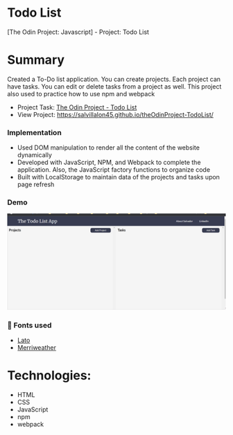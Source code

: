 # Todo List
[The Odin Project: Javascript] - Project: Todo List

# Summary
Created a To-Do list application. You can create projects. Each project can have tasks. You can edit or delete tasks from a project as well.
This project also used to practice how to use npm and webpack

- Project Task: [The Odin Project - Todo List](https://www.theodinproject.com/courses/javascript/lessons/todo-list)
- View Project: https://salvillalon45.github.io/theOdinProject-TodoList/ 

### Implementation 
- Used DOM manipulation to render all the content of the website dynamically
- Developed with JavaScript, NPM, and Webpack to complete the application. Also, the JavaScript factory functions to organize code
- Built with LocalStorage to maintain data of the projects and tasks upon page refresh

### Demo
<img alt="Restaurant Demo" src="./todo_list.gif" width="600" />

### 📗 Fonts used

-   [Lato](https://fonts.google.com/specimen/Lato?query=lato)
-   [Merriweather](https://fonts.google.com/specimen/Merriweather?query=Merriweather)

# Technologies:
  - HTML
  - CSS
  - JavaScript
  - npm
  - webpack
